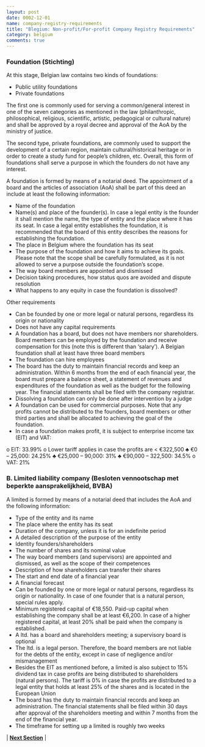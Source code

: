 ```yaml
---
layout: post
date: 0002-12-01
name: company-registry-requirements
title: "Blegium: Non-profit/For-profit Company Registry Requirements"
category: belgium
comments: true
---
```





### Foundation (Stichting)
At this stage, Belgian law contains two kinds of foundations:
- Public utility foundations
- Private foundations

The first one is commonly used for serving a common/general interest in one of the seven categories as mentioned in the law (philanthropic, philosophical, religious, scientific, artistic, pedagogical or cultural nature) and shall be approved by a royal decree and approval of the AoA by the ministry of justice.

The second type, private foundations, are commonly used to support the development of a certain region, maintain cultural/historical heritage or in order to create a study fund for people’s children, etc. Overall, this form of foundations shall serve a purpose in which the founders do not have any interest.

A foundation is formed by means of a notarial deed. The appointment of a board and the articles of association (AoA) shall be part of this deed an include at least the following information:
-	Name of the foundation
-	Name(s) and place of the founder(s). In case a legal entity is the founder it shall mention the name, the type of entity and the place where it has its seat. In case a legal entity establishes the foundation, it is recommended that the board of this entity describes the reasons for establishing the foundation.
-	The place in Belgium where the foundation has its seat
-	The purpose of the foundation and how it aims to achieve its goals. Please note that the scope shall be carefully formulated, as it is not allowed to serve a purpose outside the foundation’s scope.
-	The way board members are appointed and dismissed
-	Decision taking procedures, how status quos are avoided and dispute resolution
-	What happens to any equity in case the foundation is dissolved?

Other requirements
-	Can be founded by one or more legal or natural persons, regardless its origin or nationality
-	Does not have any capital requirements
-	A foundation has a board, but does not have members nor shareholders. Board members can be employed by the foundation and receive compensation for this (note this is different than ‘salary’). A Belgian foundation shall at least have three board members
-	The foundation can hire employees
-	The board has the duty to maintain financial records and keep an administration. Within 6 months from the end of each financial year, the board must prepare a balance sheet, a statement of revenues and expenditures of the foundation as well as the budget for the following year. The financial statements shall be filed with the company registrar.
-	Dissolving a foundation can only be done after intervention by a judge
-	A foundation can be used for commercial purposes. Note that any profits cannot be distributed to the founders, board members or other third parties and shall be allocated to achieving the goal of the foundation.
-	In case a foundation makes profit, it is subject to enterprise income tax (EIT) and VAT:

  o	EIT: 33.99%
  o	Lower tariff applies in case the profits are < €322,500
    ♣	€0 – 25,000: 24.25%
    ♣	€25,000 – 90,000: 31%
    ♣	€90,000 – 322,500: 34.5%
  o	VAT: 21%


### B. Limited liability company (Besloten vennootschap met beperkte aansprakelijkheid, BVBA)
A limited is formed by means of a notarial deed that includes the AoA and the following information:
-	Type of the entity and its name
-	The place where the entity has its seat
-	Duration of the company, unless it is for an indefinite period
-	A detailed description of the purpose of the entity
-	Identity founders/shareholders
-	The number of shares and its nominal value
-	The way board members (and supervisors) are appointed and dismissed, as well as the scope of their competences
-	Description of how shareholders can transfer their shares
-	The start and end date of a financial year
-	A financial forecast
-	Can be founded by one or more legal or natural persons, regardless its origin or nationality. In case of one founder that is a natural person, special rules apply.
-	Minimum registered capital of €18,550. Paid-up capital when establishing the company shall be at least €6,200. In case of a higher registered capital, at least 20% shall be paid when the company is established.
-	A ltd. has a board and shareholders meeting; a supervisory board is optional
-	The ltd. is a legal person. Therefore, the board members are not liable for the debts of the entity, except in case of negligence and/or mismanagement
-	Besides the EIT as mentioned before, a limited is also subject to 15% dividend tax in case profits are being distributed to shareholders (natural persons). The tariff is 0% in case the profits are distributed to a legal entity that holds at least 25% of the shares and is located in the European Union
-	The board has the duty to maintain financial records and keep an administration. The financial statements shall be filed within 30 days after approval of the shareholders meeting and within 7 months from the end of the financial year.
-	The timeframe for setting up a limited is roughly two weeks



| **[Next Section]( https://neo-project.github.io/global-blockchain-compliance-hub//belgium/belgium-team-member-nationality-requirements.html)** |

